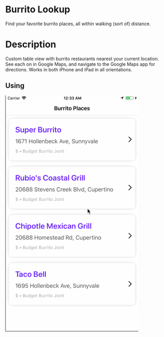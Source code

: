 # Burrito Lookup
Find your favorite burrito places, all within walking (sort of) distance.

# Description

Custom table view with burrito restaurants nearest your current location. See each on in Google Maps, and navigate to the Google
Maps app for directions. Works in both iPhone and iPad in all orientations. 

## Using

![Alt Text](https://github.com/EduardLev/BurritoLookup/raw/master/BurritoLookup.gif)
